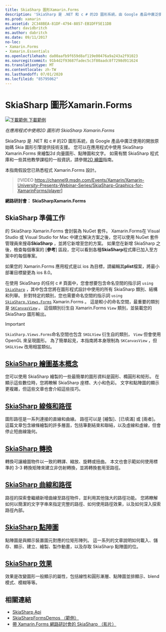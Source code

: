 ```yaml
---
title: SkiaSharp 圖形Xamarin.Forms
description: 'SkiaSharp 是 .NET 和 c # 的2D 圖形系統，由 Google 產品中廣泛使用的開放原始碼 Skia 圖形引擎提供技術支援。 本指南說明如何在您的應用程式中使用2D 圖形的 SkiaSharp Xamarin.Forms 。'
ms.prod: xamarin
ms.assetid: 2C348BEA-81DF-4794-8857-EB1DFF5E11DB
author: davidbritch
ms.author: dabritch
ms.date: 09/11/2017
no-loc:
- Xamarin.Forms
- Xamarin.Essentials
ms.openlocfilehash: da00aafb9f659d8af119e00476a9a243a2f91023
ms.sourcegitcommit: 91b4d2f93687fadec5c3f80aadc8f7298d911624
ms.translationtype: MT
ms.contentlocale: zh-TW
ms.lasthandoff: 07/01/2020
ms.locfileid: "85795062"
---
```

# <a name="skiasharp-graphics-in-xamarinforms"></a>SkiaSharp 圖形Xamarin.Forms

[![下載範例](~/media/shared/download.png) 下載範例](https://docs.microsoft.com/samples/xamarin/xamarin-forms-samples/skiasharpforms-demos)

_在應用程式中使用2D 圖形的 SkiaSharp Xamarin.Forms_

SkiaSharp 是 .NET 和 c # 的2D 圖形系統，由 Google 產品中廣泛使用的開放原始碼 Skia 圖形引擎提供技術支援。 您可以在應用程式中使用 SkiaSharp Xamarin.Forms 來繪製2d 向量圖形、點陣圖和文字。 如需有關 SkiaSharp 程式庫和一些其他教學課程的一般資訊，請參閱[2D 繪圖](~/graphics-games/skiasharp/index.md)指南。

本指南假設您已熟悉程式 Xamarin.Forms 設計。

> [!VIDEO https://channel9.msdn.com/Events/Xamarin/Xamarin-University-Presents-Webinar-Series/SkiaSharp-Graphics-for-XamarinForms/player]

**網路研討會： SkiaSharpXamarin.Forms**

## <a name="skiasharp-preliminaries"></a>SkiaSharp 準備工作

的 SkiaSharp Xamarin.Forms 會封裝為 NuGet 套件。 Xamarin.Forms在 Visual Studio 或 Visual Studio for Mac 中建立解決方案之後，您可以使用 NuGet 套件管理員來搜尋**SkiaSharp** ，並將它新增至您的方案。 如果您在新增 SkiaSharp 之後，檢查每個專案的 [**參考**] 區段，您可以看到各種**SkiaSharp**程式庫已加入至方案中的每個專案。

如果您的 Xamarin.Forms 應用程式是以 ios 為目標，請編輯其**plist**檔案，將最小部署目標變更為 ios 8.0。

在使用 SkiaSharp 的任何 c # 頁面中，您會想要包含命名空間的指示詞 `using` [`SkiaSharp`](xref:SkiaSharp) ，其中包含您將在圖形程式設計中使用的所有 SkiaSharp 類別、結構和列舉。 針對特定的類別，您也需要命名空間的指示詞 `using` [`SkiaSharp.Views.Forms`](xref:SkiaSharp.Views.Forms) Xamarin.Forms 。 這是較小的命名空間，最重要的類別是 [`SKCanvasView`](xref:SkiaSharp.Views.Forms.SKCanvasView) 。 這個類別衍生自 Xamarin.Forms `View` 類別，並裝載您的 SkiaSharp 圖形輸出。

> [!IMPORTANT]
> `SkiaSharp.Views.Forms`命名空間也包含 `SKGLView` 衍生自的類別， `View` 但會使用 OpenGL 來呈現圖形。 為了簡單起見，本指南將本身限制為 `SKCanvasView` ，但 `SKGLView` 改用相當類似。

## <a name="skiasharp-drawing-basics"></a>[SkiaSharp 繪圖基本概念](basics/index.md)

您可以使用 SkiaSharp 繪製的一些最簡單的圖形資料是圓形、橢圓形和矩形。 在顯示這些數位時，您將瞭解 SkiaSharp 座標、大小和色彩。 文字和點陣圖的顯示更複雜，但這些文章也會介紹這些技巧。

## <a name="skiasharp-lines-and-paths"></a>[SkiaSharp 線條和路徑](paths/index.md)

圖形路徑是一系列連接的直線和曲線。 路徑可以是 [繪製]、[已填滿] 或 [兩者]。 這篇文章包含線條繪製的許多層面，包括筆劃結束和聯結，以及虛線和虛線，但會停止短曲線幾何。

## <a name="skiasharp-transforms"></a>[SkiaSharp 轉換](transforms/index.md)

轉換可讓繪圖物件以一致的轉譯、縮放、旋轉或扭曲。 本文也會示範如何使用標準的 3-3 轉換矩陣來建立非仿射轉換，並將轉換套用至路徑。

## <a name="skiasharp-curves-and-paths"></a>[SkiaSharp 曲線和路徑](curves/index.md)

路徑的探索會繼續新增曲線至路徑物件，並利用其他強大的路徑功能。 您將瞭解如何以簡潔的文字字串來指定完整的路徑、如何使用路徑效果，以及如何深入探索路徑內部。

## <a name="skiasharp-bitmaps"></a>[SkiaSharp 點陣圖](bitmaps/index.md)

點陣圖是與顯示裝置圖元對應的位矩形陣列。 這一系列的文章說明如何載入、儲存、顯示、建立、繪製、製作動畫，以及存取 SkiaSharp 點陣圖的位。

## <a name="skiasharp-effects"></a>[SkiaSharp 效果](effects/index.md)

效果是改變圖形一般顯示的屬性，包括線性和圓形漸層、點陣圖並排顯示、blend 模式、模糊等等。

## <a name="related-links"></a>相關連結

- [SkiaSharp Api](https://docs.microsoft.com/dotnet/api/skiasharp)
- [SkiaSharpFormsDemos （範例）](https://docs.microsoft.com/samples/xamarin/xamarin-forms-samples/skiasharpforms-demos)
- [帶 Xamarin.Forms 網路研討會的 SkiaSharp （影片）](https://channel9.msdn.com/Events/Xamarin/Xamarin-University-Presents-Webinar-Series/SkiaSharp-Graphics-for-XamarinForms)
